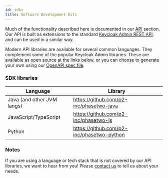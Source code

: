 ```yaml
---
id: sdks
title: Software Development Kits
---
```


Much of the functionality described here is documented in our [API](/api/) section. Our API is built as extensions to the standard [Keycloak Admin REST API](https://www.keycloak.org/docs-api/20.0.1/rest-api/index.html), and can be used in a similar way.

Modern API libraries are available for several common languages. They complement some of the popular Keycloak Admin libraries. These are available as open source at the links below, or you can choose to generate your own using our [OpenAPI spec file](https://raw.githubusercontent.com/p2-inc/phasetwo-docs/master/openapi.yaml).


### SDK libraries

| Language | Library |
| --- | --- |
| Java (and other JVM langs) | https://github.com/p2-inc/phasetwo-java |
| JavaScript/TypeScript | https://github.com/p2-inc/phasetwo-js |
| Python | https://github.com/p2-inc/phasetwo-python |

### Notes

If you are using a language or tech stack that is not covered by our API libraries, we want to hear from you! Please [contact us](mailto:support@phasetwo.io) to tell us about your needs.
